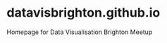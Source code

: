 datavisbrighton.github.io
=========================

Homepage for Data Visualisation Brighton Meetup
